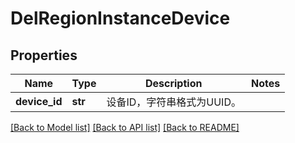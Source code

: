 # DelRegionInstanceDevice

## Properties
Name | Type | Description | Notes
------------ | ------------- | ------------- | -------------
**device_id** | **str** | 设备ID，字符串格式为UUID。 | 

[[Back to Model list]](../README.md#documentation-for-models) [[Back to API list]](../README.md#documentation-for-api-endpoints) [[Back to README]](../README.md)


